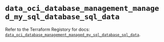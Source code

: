 # `data_oci_database_management_managed_my_sql_database_sql_data`

Refer to the Terraform Registory for docs: [`data_oci_database_management_managed_my_sql_database_sql_data`](https://registry.terraform.io/providers/oracle/oci/6.18.0/docs/data-sources/database_management_managed_my_sql_database_sql_data).
